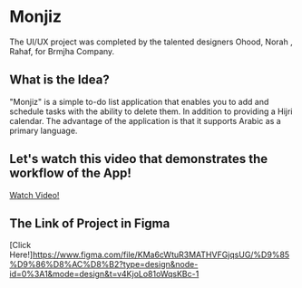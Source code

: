 # Monjiz
The UI/UX project was completed by the talented designers Ohood, Norah , Rahaf, for Brmjha Company.
## What is the Idea?
"Monjiz" is a simple to-do list application that enables you to add and schedule tasks with the ability to delete them. In addition to providing a Hijri calendar. The advantage of the application is that it supports Arabic as a primary language.
## Let's watch this video that demonstrates the workflow of the App!
[Watch Video!](https://drive.google.com/file/d/1BenWtU74r5xU1-CO6JaO38giu5AF5gHN/view?usp=drive_link)
## The Link of Project in Figma
[Click Here!]https://www.figma.com/file/KMa6cWtuR3MATHVFGjqsUG/%D9%85%D9%86%D8%AC%D8%B2?type=design&node-id=0%3A1&mode=design&t=v4KjoLo81oWqsKBc-1
